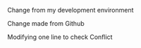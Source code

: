 
Change from my development environment

Change made from Github

Modifying one line to check Conflict
